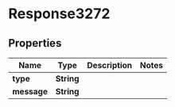 
# Response3272

## Properties
Name | Type | Description | Notes
------------ | ------------- | ------------- | -------------
**type** | **String** |  | 
**message** | **String** |  | 



